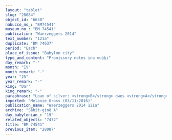 ```yaml
---
layout: "tablet"
slug: "28084"
object_id: "6638"
nabucco_no_: "BM74541"
museum_no_: "BM 74541"
publication: "Waerzeggers 2014"
text_number: "121a"
duplicate: "BM 74637"
period: "Each"
place_of_issue: "Babylon city"
type_and_content: "Promissory notes ina muẖẖi"
day_remark: "-"
month: "IV"
month_remark: "-"
year: "25"
year_remark: "-"
king: "Dar"
king_remark: "-"
paraphrase: "Loan of silver: <strong>B</strong> owes <strong>A</strong> 20 minas of white cut silver (<em>kaspu ṣep&ucirc;</em> <em>nuhhutu</em>) by 1/8 alloy (<em>bitqu</em>) per shekel. The debt will bear a monthly interest of 1 shekel of silver per mina (20% p.a.). The debtor&rsquo;s field is placed as a pledge until (<em>adi</em>) <strong>A</strong> has obtained in full (<em>&scaron;alāmu</em>) the credited sum of silver which he took up as guarantor (<em>pūtu na&scaron;&ucirc;</em>) for <strong>B</strong> on account of (<em>ina qātē</em>) <strong>D</strong>. The said field is located in Du(r)bissu and borders (the properties of) the judge (<em>dayyānu</em>) <strong>C<sub>1</sub></strong>, <strong>C<sub>2</sub></strong> and <strong>C<sub>3</sub></strong> and the banks (<em>ki&scaron;ādu</em>) of the Euphrates as well as the Du(r)bissu Canal. 6 witnesses and the scribe. Seal impression (<em>kunukku</em>) of <strong>B</strong>.<br /> &nbsp;<br /> <strong>A</strong> = Ṭābia/Nab&ucirc;-&scaron;umu-i&scaron;kun; <strong>B</strong> = Marduk-rēmanni/Bēl-uballiṭ//Ṣāhit-gin&ecirc;; <strong>C<sub>1</sub></strong> = U&scaron;tānu, <em>dayyānu</em> (judge); <strong>C<sub>2</sub></strong> = Kalbi-Bābu; <strong>C<sub>3</sub></strong> = Lullā/Zabdia; <strong>D</strong> = &Scaron;ulum-Bābili; Scribe = Bēl-nādin-apli//Eṭēru<br /> &nbsp;"
imported: "Melanie Gross (03/11/2016)"
publication_name: "Waerzeggers 2014 121a"
archive: "Ṣāhit-ginê A"
day_babylonian_: "19"
related_objects: "7472"
title: "BM 74541"
previous_item: "28087"
---
```

